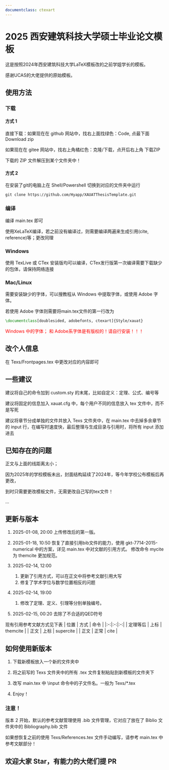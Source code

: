 ```yaml
---
documentclass: ctexart
---
```


# 2025 西安建筑科技大学硕士毕业论文模板

这是按照2024年西安建筑科技大学LaTeX模板改的之前学姐学长的模板。

感谢UCAS的大佬提供的原始模板。


## 使用方法

### 下载

#### 方式 1
直接下载：如果现在在 github 网站中，找右上面找绿色：Code, 点最下面 Download zip

如果现在在 gitee 网站中，找右上角橘红色：克隆/下载，点开后右上角 下载ZIP

下载的 ZIP 文件解压到某个文件夹中！

#### 方式 2

在安装了git的电脑上在 Shell/Powershell 切换到对应的文件夹中运行

```Shell
git clone https://github.com/Hyapp/XAUATThesisTemplate.git
```

### 编译

编译 main.tex 即可

使用XeLaTeX编译，若之前没有编译过，则需要编译两遍来生成引用(cite, reference)等；更改同理

### Windows
使用 TexLive 或 CTex 安装版均可以编译，CTex发行版第一次编译需要下载缺少的包体，请保持网络连接

### Mac/Linux
需要安装缺少的字体，可以搜教程从 Windows 中提取字体，或使用 Adobe 字体。

若使用 Adobe 字体则需要将main.tex文件的第一行改为

```latex
\documentclass[doublesided, adobefonts, ctexart]{Style/xauat}
```

<font color=red> Windows 中的字体； 和 Adobe系字体是有版权的！请自行安装！！！ </font>

## 改个人信息
在 Texs/Frontpages.tex 中更改对应的内容即可

## 一些建议

建议将自己的命令加到 custom.sty 的末尾，比如自定义：定理、公式、编号等

建议将固定的信息加入 xauat.cfg 中，每个用户不同的信息放入 tex 文件中，而不是写死

建议将章节分成单独的文件并放入 Texs 文件夹中，在 main.tex 中去掉多余章节的 input 行，在编写时速度快，最后整理与生成目录与引用时，将所有 input 添加进去

## 已知存在的问题

正文与上面的线距离太小；

因为2025年的学校模板未出，封面结构延续了2024年，等今年学校公布模板后再更改，

到时只需要更改模板文件，无需更改自己写的tex文件！

...

## 更新与版本

1. 2025-01-08, 20:00
上传修改后的第一版。

2. 2025-01-18, 10:50
恢复了直接引用bib文件的能力，使用 gkt-7714-2015-numerical 中的方案，详见 main.tex 中对文献的引用方式。
修改命令 mycite 为 themcite 更加规范。

3. 2025-02-14, 12:00
    1. 更新了引用方式，可以在正文中将参考文献引用大写
    2. 修复了学术学位与数学位置相反的问题
4. 2025-02-14, 19:00
    1. 修改了定理、定义、引理等分别单独编号。
5. 2025-02-15, 00:20
去除了不合适的QED符号

现有引用参考文献方式见下表
| 位置 | 方式 | 命令 |
|:-:|:-:|:-:|
| 定理等后 | 上标 | themcite |
| 正文 | 上标 | supercite |
| 正文 | 正常 | cite |


## 如何使用新版本

1. 下载新模板放入一个新的文件夹中

2. 将之前写的 Texs 文件夹中的所有 .tex 文件复制粘贴到新模板的文件夹下

3. 改写 main.tex 中 \\input 命令中的子文件名。一般为 Texs/*.tex

4. Enjoy！

### 注意！
版本 2 开始，默认的参考文献管理使用 .bib 文件管理，它对应了放在了 Biblio 文件夹中的 Bibliography.bib 文件

如果想恢复之前的使用 Texs/References.tex 文件手动编写，请参考 main.tex 中参考文献部分！

## 欢迎大家 Star，有能力的大佬们提 PR 


